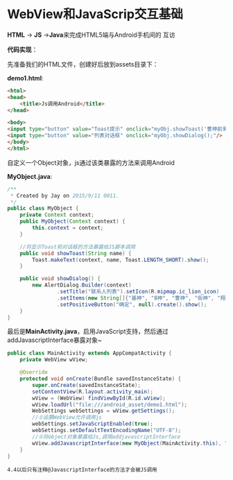 # WebView和JavaScrip交互基础

**HTML** -> **JS** ->**Java**来完成HTML5端与Android手机间的 互访 

**代码实现**：

先准备我们的HTML文件，创建好后放到assets目录下：

**demo1.html**:

```html
<html>
<head>
    <title>Js调用Android</title>
</head>

<body>
<input type="button" value="Toast提示" onclick="myObj.showToast('曹神前来日狗~');"/>
<input type="button" value="列表对话框" onclick="myObj.showDialog();"/>
</body>
</html>
```

自定义一个Object对象，js通过该类暴露的方法来调用Android

**MyObject.java**:

```java
/**
 * Created by Jay on 2015/9/11 0011.
 */
public class MyObject {
    private Context context;
    public MyObject(Context context) {
        this.context = context;
    }

    //将显示Toast和对话框的方法暴露给JS脚本调用
    public void showToast(String name) {
        Toast.makeText(context, name, Toast.LENGTH_SHORT).show();
    }

    public void showDialog() {
        new AlertDialog.Builder(context)
                .setTitle("联系人列表").setIcon(R.mipmap.ic_lion_icon)
                .setItems(new String[]{"基神", "B神", "曹神", "街神", "翔神"}, null)
                .setPositiveButton("确定", null).create().show();
    }
}
```

最后是**MainActivity.java**，启用JavaScript支持，然后通过addJavascriptInterface暴露对象~

```java
public class MainActivity extends AppCompatActivity {
    private WebView wView;

    @Override
    protected void onCreate(Bundle savedInstanceState) {
        super.onCreate(savedInstanceState);
        setContentView(R.layout.activity_main);
        wView = (WebView) findViewById(R.id.wView);
        wView.loadUrl("file:///android_asset/demo1.html");
        WebSettings webSettings = wView.getSettings();
        //①设置WebView允许调用js
        webSettings.setJavaScriptEnabled(true);
        webSettings.setDefaultTextEncodingName("UTF-8");
        //②将object对象暴露给Js,调用addjavascriptInterface
        wView.addJavascriptInterface(new MyObject(MainActivity.this), "myObj");
    }
}
```

`4.4以后只有注释@JavascriptInterface的方法才会被JS调用`